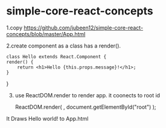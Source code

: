 # simple-core-react-concepts


1.copy https://github.com/jubeen12/simple-core-react-concepts/blob/master/App.html

2.create component as a class has a render().


	class Hello extends React.Component {
    render() {
        return <h1>Hello {this.props.message}!</h1>;
    }
}


3. use ReactDOM.render to render app. it coonects to root id


	ReactDOM.render(
    	<Hello message="my friend" />, 
    	document.getElementById("root")
	);

It Draws Hello world! to App.html
